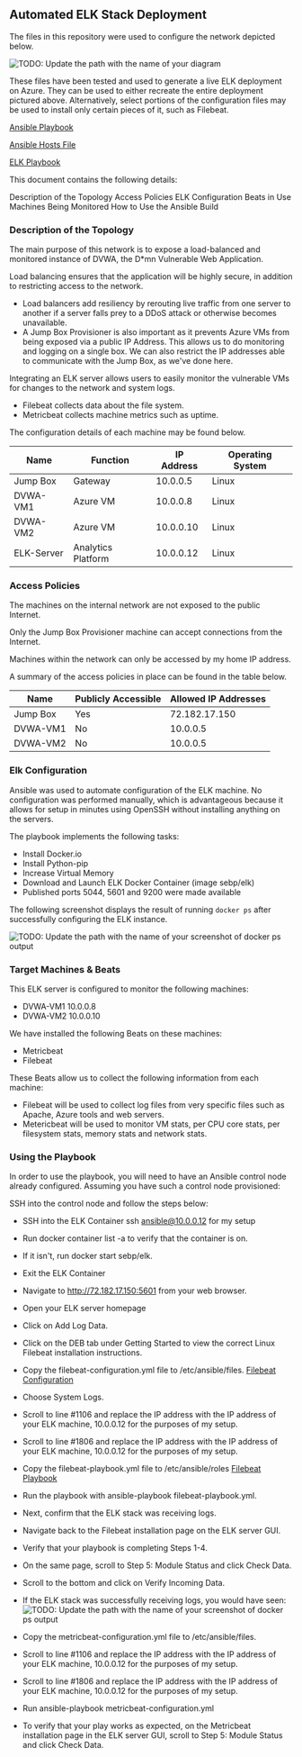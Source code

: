 ## Automated ELK Stack Deployment

The files in this repository were used to configure the network depicted below.

![TODO: Update the path with the name of your diagram](https://github.com/joshgarlandreese/Project1_UTBootcamp_Azure/blob/master/AzureProject.png)

These files have been tested and used to generate a live ELK deployment on Azure. They can be used to either recreate the entire deployment pictured above. Alternatively, select portions of the configuration files may be used to install only certain pieces of it, such as Filebeat.

[Ansible Playbook](https://github.com/joshgarlandreese/Project1_UTBootcamp_Azure/blob/master/ansible.cfg)

[Ansible Hosts File](https://github.com/joshgarlandreese/Project1_UTBootcamp_Azure/blob/master/Ansible-Hosts)

[ELK Playbook](https://github.com/joshgarlandreese/Project1_UTBootcamp_Azure/blob/master/ELK-Playbook.yml)

This document contains the following details:

Description of the Topology
Access Policies
ELK Configuration
Beats in Use
Machines Being Monitored
How to Use the Ansible Build
  
  ### Description of the Topology

The main purpose of this network is to expose a load-balanced and monitored instance of DVWA, the D*mn Vulnerable Web Application.

Load balancing ensures that the application will be highly secure, in addition to restricting access to the network.
- Load balancers add resiliency by rerouting live traffic from one server to another if a server falls prey to a DDoS attack or otherwise becomes unavailable.
- A Jump Box Provisioner is also important as it prevents Azure VMs from being exposed via a public IP Address.  This allows us to do monitoring and logging on a single box.  We can also restrict the IP addresses able to communicate with the Jump Box, as we've done here.

Integrating an ELK server allows users to easily monitor the vulnerable VMs for changes to the network and system logs.
- Filebeat collects data about the file system.
- Metricbeat collects machine metrics such as uptime.

The configuration details of each machine may be found below.

| Name      | Function           | IP Address | Operating System |
|-----------|--------------------|------------|------------------|
| Jump Box  | Gateway            | 10.0.0.5   | Linux            |
| DVWA-VM1  | Azure VM           | 10.0.0.8   | Linux            |
| DVWA-VM2  | Azure VM           | 10.0.0.10  | Linux            |
| ELK-Server| Analytics Platform | 10.0.0.12  | Linux            |

### Access Policies

The machines on the internal network are not exposed to the public Internet. 

Only the Jump Box Provisioner machine can accept connections from the Internet. 

Machines within the network can only be accessed by my home IP address.

A summary of the access policies in place can be found in the table below.

| Name     | Publicly Accessible | Allowed IP Addresses |
|----------|---------------------|----------------------|
| Jump Box | Yes                 | 72.182.17.150        |
| DVWA-VM1 | No                  | 10.0.0.5             |
| DVWA-VM2 | No                  | 10.0.0.5             |

### Elk Configuration

Ansible was used to automate configuration of the ELK machine. No configuration was performed manually, which is advantageous because it allows for setup in minutes using OpenSSH without installing anything on the servers.


The playbook implements the following tasks:
- Install Docker.io
- Install Python-pip
- Increase Virtual Memory
- Download and Launch ELK Docker Container (image sebp/elk)
- Published ports 5044, 5601 and 9200 were made available 

The following screenshot displays the result of running `docker ps` after successfully configuring the ELK instance.

![TODO: Update the path with the name of your screenshot of docker ps output](https://github.com/joshgarlandreese/Project1_UTBootcamp_Azure/blob/master/Docker_PS1.png)

### Target Machines & Beats
This ELK server is configured to monitor the following machines:
- DVWA-VM1 10.0.0.8
- DVWA-VM2 10.0.0.10

We have installed the following Beats on these machines:
- Metricbeat 
- Filebeat 

These Beats allow us to collect the following information from each machine:
- Filebeat will be used to collect log files from very specific files such as Apache, Azure tools and web servers.
- Metericbeat will be used to monitor VM stats, per CPU core stats, per filesystem stats, memory stats and network stats.

### Using the Playbook
In order to use the playbook, you will need to have an Ansible control node already configured. Assuming you have such a control node provisioned: 

SSH into the control node and follow the steps below:
- SSH into the ELK Container ssh ansible@10.0.0.12 for my setup
- Run docker container list -a to verify that the container is on.
- If it isn't, run docker start sebp/elk.
- Exit the ELK Container
- Navigate to http://72.182.17.150:5601 from your web browser.
- Open your ELK server homepage
- Click on Add Log Data.
- Click on the DEB tab under Getting Started to view the correct Linux Filebeat installation instructions.
- Copy the filebeat-configuration.yml file to /etc/ansible/files.
[Filebeat Configuration](https://github.com/joshgarlandreese/Project1_UTBootcamp_Azure/blob/master/filebeat-configuration.yml)

- Choose System Logs.
- Scroll to line #1106 and replace the IP address with the IP address of your ELK machine, 10.0.0.12 for the purposes of my setup.
- Scroll to line #1806 and replace the IP address with the IP address of your ELK machine, 10.0.0.12 for the purposes of my setup.
- Copy the filebeat-playbook.yml file to /etc/ansible/roles
[Filebeat Playbook](https://github.com/joshgarlandreese/Project1_UTBootcamp_Azure/blob/master/filebeat-playbook.yml)

- Run the playbook with ansible-playbook filebeat-playbook.yml.
- Next, confirm that the ELK stack was receiving logs. 
- Navigate back to the Filebeat installation page on the ELK server GUI.
- Verify that your playbook is completing Steps 1-4.
- On the same page, scroll to Step 5: Module Status and click Check Data.
- Scroll to the bottom and click on Verify Incoming Data.

- If the ELK stack was successfully receiving logs, you would have seen:
![TODO: Update the path with the name of your screenshot of docker ps output](https://github.com/joshgarlandreese/Project1_UTBootcamp_Azure/blob/master/data_success.png)

- Copy the metricbeat-configuration.yml file to /etc/ansible/files.
- Scroll to line #1106 and replace the IP address with the IP address of your ELK machine, 10.0.0.12 for the purposes of my setup.
- Scroll to line #1806 and replace the IP address with the IP address of your ELK machine, 10.0.0.12 for the purposes of my setup.
- Run ansible-playbook metricbeat-configuration.yml
- To verify that your play works as expected, on the Metricbeat installation page in the ELK server GUI, scroll to Step 5: Module Status and click Check Data.
